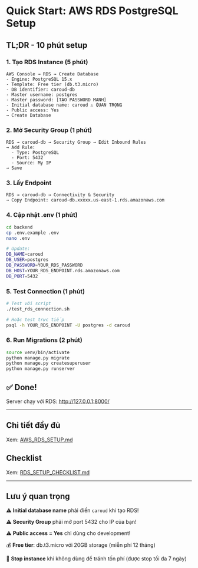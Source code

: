 # Quick Start: AWS RDS PostgreSQL Setup

## TL;DR - 10 phút setup

### 1. Tạo RDS Instance (5 phút)
```
AWS Console → RDS → Create Database
- Engine: PostgreSQL 15.x
- Template: Free tier (db.t3.micro)
- DB identifier: caroud-db
- Master username: postgres
- Master password: [TẠO PASSWORD MẠNH]
- Initial database name: caroud ⚠️ QUAN TRỌNG
- Public access: Yes
→ Create Database
```

### 2. Mở Security Group (1 phút)
```
RDS → caroud-db → Security Group → Edit Inbound Rules
→ Add Rule:
  - Type: PostgreSQL
  - Port: 5432
  - Source: My IP
→ Save
```

### 3. Lấy Endpoint
```
RDS → caroud-db → Connectivity & Security
→ Copy Endpoint: caroud-db.xxxxx.us-east-1.rds.amazonaws.com
```

### 4. Cập nhật .env (1 phút)
```bash
cd backend
cp .env.example .env
nano .env

# Update:
DB_NAME=caroud
DB_USER=postgres
DB_PASSWORD=YOUR_RDS_PASSWORD
DB_HOST=YOUR_RDS_ENDPOINT.rds.amazonaws.com
DB_PORT=5432
```

### 5. Test Connection (1 phút)
```bash
# Test với script
./test_rds_connection.sh

# Hoặc test trực tiếp
psql -h YOUR_RDS_ENDPOINT -U postgres -d caroud
```

### 6. Run Migrations (2 phút)
```bash
source venv/bin/activate
python manage.py migrate
python manage.py createsuperuser
python manage.py runserver
```

## ✅ Done!

Server chạy với RDS: http://127.0.0.1:8000/

---

## Chi tiết đầy đủ

Xem: [AWS_RDS_SETUP.md](AWS_RDS_SETUP.md)

## Checklist

Xem: [RDS_SETUP_CHECKLIST.md](RDS_SETUP_CHECKLIST.md)

---

## Lưu ý quan trọng

⚠️ **Initial database name** phải điền `caroud` khi tạo RDS!

⚠️ **Security Group** phải mở port 5432 cho IP của bạn!

⚠️ **Public access = Yes** chỉ dùng cho development!

💰 **Free tier**: db.t3.micro với 20GB storage (miễn phí 12 tháng)

🛑 **Stop instance** khi không dùng để tránh tốn phí (được stop tối đa 7 ngày)
